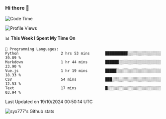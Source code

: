 ### Hi there 👋

<!--
**syx777/syx777** is a ✨ _special_ ✨ repository because its `README.md` (this file) appears on your GitHub profile.

Here are some ideas to get you started:

- 🔭 I’m currently working on ...
- 🌱 I’m currently learning ...
- 👯 I’m looking to collaborate on ...
- 🤔 I’m looking for help with ...
- 💬 Ask me about ...
- 📫 How to reach me: ...
- 😄 Pronouns: ...
- ⚡ Fun fact: ...
-->
<!--START_SECTION:waka-->
![Code Time](http://img.shields.io/badge/Code%20Time-235%20hrs%2039%20mins-blue)

![Profile Views](http://img.shields.io/badge/Profile%20Views-2-blue)

📊 **This Week I Spent My Time On** 

```text
💬 Programming Languages: 
Python                   2 hrs 53 mins       ██████████░░░░░░░░░░░░░░░   39.89 % 
Markdown                 1 hr 44 mins        ██████░░░░░░░░░░░░░░░░░░░   23.90 % 
Vue.js                   1 hr 19 mins        █████░░░░░░░░░░░░░░░░░░░░   18.33 % 
CSV                      54 mins             ███░░░░░░░░░░░░░░░░░░░░░░   12.53 % 
Text                     17 mins             █░░░░░░░░░░░░░░░░░░░░░░░░   03.94 % 
```


 Last Updated on 19/10/2024 00:50:14 UTC
<!--END_SECTION:waka-->

![syx777's Github stats](https://github-readme-stats-syx777.vercel.app/api?username=syx777&show_icons=true&count_private=true)
